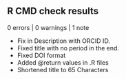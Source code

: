 ## R CMD check results

0 errors | 0 warnings | 1 note

* Fix in Description with ORCID ID.
* Fixed title with no period in the end. 
* Fixed DOI format
* Added @return values in .R files 
* Shortened title to 65 Characters
